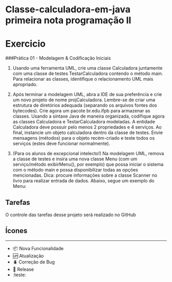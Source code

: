 # Classe-calculadora-em-java primeira nota programação II

# Exercicio

###Prática 01 - Modelagem & Codificação Iniciais

1.  Usando uma ferramenta UML, crie uma classe Calculadora juntamente com uma classe de testes TestarCalculadora
contendo o método main. Para relacionar as classes, identifique o relacionamento UML mais apropriado.


2.  Após terminar a modelagem UML, abra a IDE de sua preferência e crie um novo projeto de nome projCalculadora.
Lembre-se de criar uma estrutura de diretórios adequada (separando os arquivos fontes dos bytecodes). Crie agora um 
pacote br.edu.ifpb para armazenar as classes. Usando a sintaxe Java de maneira organizada, codifique agora as classes 
Calculadora e TestarCalculadora modeladas. A entidade Calculadora deve possuir pelo menos 2 propriedades e 4
serviços. Ao final, instancie um objeto calculadora dentro da classe de testes. Envie mensagens (métodos) para o objeto
recém-criado e teste todos os serviços (estes deve funcionar normalmente).


3. (Para os alunos de excepcional intelecto!) Na modelagem UML, remova a classe de testes e insira uma nova classe 
Menu (com um serviço/método exibirMenu(), por exemplo) que possa iniciar o sistema com o método main e possa 
disponibilizar todas as opções mencionadas. Dica: procure informações sobre a classe Scanner no livro para realizar 
entrada de dados. Abaixo, segue um exemplo do Menu:


## Tarefas

O controle das tarefas desse projeto será realizado no GitHub

## Ícones
****
- :package: Nova Funcionalidade
- :up: Atualização
- :beetle: Correção de Bug
- :checkered_flag: Release
- :teste: 